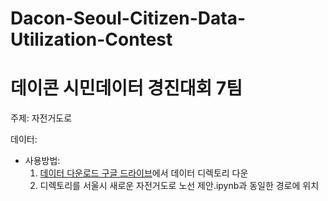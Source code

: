 # Dacon-Seoul-Citizen-Data-Utilization-Contest

# 데이콘 시민데이터 경진대회 7팀

주제: 자전거도로

데이터: 

- 사용방법: 
	1. [데이터 다운로드 구글 드라이브](https://drive.google.com/drive/folders/1W82MErDzJzoAvWeRcFYkW5va6KbCNZ5b?usp=sharing)에서 데이터 디렉토리 다운
	2. 디렉토리를 서울시 새로운 자전거도로 노선 제안.ipynb과 동일한 경로에 위치
	